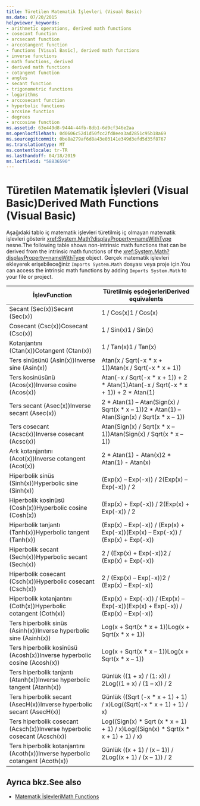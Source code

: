 ```yaml
---
title: Türetilen Matematik İşlevleri (Visual Basic)
ms.date: 07/20/2015
helpviewer_keywords:
- arithmetic operations, derived math functions
- cosecant function
- arcsecant function
- arccotangent function
- functions [Visual Basic], derived math functions
- inverse functions
- math functions, derived
- derived math functions
- cotangent function
- angles
- secant function
- trigonometric functions
- logarithms
- arccosecant function
- hyperbolic functions
- arcsine function
- degrees
- arccosine function
ms.assetid: 63e449d8-9444-44fb-8db1-6d9cf346e2aa
ms.openlocfilehash: 0d0606c52d1d50fcc2fd8eea3ad2851c95b18a69
ms.sourcegitcommit: 0be8a279af6d8a43e03141e349d3efd5d35f8767
ms.translationtype: MT
ms.contentlocale: tr-TR
ms.lasthandoff: 04/18/2019
ms.locfileid: "58836590"
---
```

# <a name="derived-math-functions-visual-basic"></a><span data-ttu-id="f9f10-102">Türetilen Matematik İşlevleri (Visual Basic)</span><span class="sxs-lookup"><span data-stu-id="f9f10-102">Derived Math Functions (Visual Basic)</span></span>
<span data-ttu-id="f9f10-103">Aşağıdaki tablo iç matematik işlevleri türetilmiş iç olmayan matematik işlevleri gösterir <xref:System.Math?displayProperty=nameWithType> nesne.</span><span class="sxs-lookup"><span data-stu-id="f9f10-103">The following table shows non-intrinsic math functions that can be derived from the intrinsic math functions of the <xref:System.Math?displayProperty=nameWithType> object.</span></span> <span data-ttu-id="f9f10-104">Gerçek matematik işlevleri ekleyerek erişebileceğiniz `Imports System.Math` dosyası veya proje için.</span><span class="sxs-lookup"><span data-stu-id="f9f10-104">You can access the intrinsic math functions by adding `Imports System.Math` to your file or project.</span></span>  
  
|<span data-ttu-id="f9f10-105">İşlev</span><span class="sxs-lookup"><span data-stu-id="f9f10-105">Function</span></span>|<span data-ttu-id="f9f10-106">Türetilmiş eşdeğerleri</span><span class="sxs-lookup"><span data-stu-id="f9f10-106">Derived equivalents</span></span>|  
|--------------|-------------------------|  
|<span data-ttu-id="f9f10-107">Secant (Sec(x))</span><span class="sxs-lookup"><span data-stu-id="f9f10-107">Secant (Sec(x))</span></span>|<span data-ttu-id="f9f10-108">1 / Cos(x)</span><span class="sxs-lookup"><span data-stu-id="f9f10-108">1 / Cos(x)</span></span>|  
|<span data-ttu-id="f9f10-109">Cosecant (Csc(x))</span><span class="sxs-lookup"><span data-stu-id="f9f10-109">Cosecant (Csc(x))</span></span>|<span data-ttu-id="f9f10-110">1 / Sin(x)</span><span class="sxs-lookup"><span data-stu-id="f9f10-110">1 / Sin(x)</span></span>|  
|<span data-ttu-id="f9f10-111">Kotanjantını (Ctan(x))</span><span class="sxs-lookup"><span data-stu-id="f9f10-111">Cotangent (Ctan(x))</span></span>|<span data-ttu-id="f9f10-112">1 / Tan(x)</span><span class="sxs-lookup"><span data-stu-id="f9f10-112">1 / Tan(x)</span></span>|  
|<span data-ttu-id="f9f10-113">Ters sinüsünü (Asin(x))</span><span class="sxs-lookup"><span data-stu-id="f9f10-113">Inverse sine (Asin(x))</span></span>|<span data-ttu-id="f9f10-114">Atan(x / Sqrt(-x \* x + 1))</span><span class="sxs-lookup"><span data-stu-id="f9f10-114">Atan(x / Sqrt(-x \* x + 1))</span></span>|  
|<span data-ttu-id="f9f10-115">Ters kosinüsünü (Acos(x))</span><span class="sxs-lookup"><span data-stu-id="f9f10-115">Inverse cosine (Acos(x))</span></span>|<span data-ttu-id="f9f10-116">Atan(-x / Sqrt(-x \* x + 1)) + 2 \* Atan(1)</span><span class="sxs-lookup"><span data-stu-id="f9f10-116">Atan(-x / Sqrt(-x \* x + 1)) + 2 \* Atan(1)</span></span>|  
|<span data-ttu-id="f9f10-117">Ters secant (Asec(x))</span><span class="sxs-lookup"><span data-stu-id="f9f10-117">Inverse secant (Asec(x))</span></span>|<span data-ttu-id="f9f10-118">2 \* Atan(1) – Atan(Sign(x) / Sqrt(x \* x – 1))</span><span class="sxs-lookup"><span data-stu-id="f9f10-118">2 \* Atan(1) – Atan(Sign(x) / Sqrt(x \* x – 1))</span></span>|  
|<span data-ttu-id="f9f10-119">Ters cosecant (Acsc(x))</span><span class="sxs-lookup"><span data-stu-id="f9f10-119">Inverse cosecant (Acsc(x))</span></span>|<span data-ttu-id="f9f10-120">Atan(Sign(x) / Sqrt(x \* x – 1))</span><span class="sxs-lookup"><span data-stu-id="f9f10-120">Atan(Sign(x) / Sqrt(x \* x – 1))</span></span>|  
|<span data-ttu-id="f9f10-121">Ark kotanjantını (Acot(x))</span><span class="sxs-lookup"><span data-stu-id="f9f10-121">Inverse cotangent (Acot(x))</span></span>|<span data-ttu-id="f9f10-122">2 \* Atan(1) - Atan(x)</span><span class="sxs-lookup"><span data-stu-id="f9f10-122">2 \* Atan(1) - Atan(x)</span></span>|  
|<span data-ttu-id="f9f10-123">Hiperbolik sinüs (Sinh(x))</span><span class="sxs-lookup"><span data-stu-id="f9f10-123">Hyperbolic sine (Sinh(x))</span></span>|<span data-ttu-id="f9f10-124">(Exp(x) – Exp(-x)) / 2</span><span class="sxs-lookup"><span data-stu-id="f9f10-124">(Exp(x) – Exp(-x)) / 2</span></span>|  
|<span data-ttu-id="f9f10-125">Hiperbolik kosinüsü (Cosh(x))</span><span class="sxs-lookup"><span data-stu-id="f9f10-125">Hyperbolic cosine (Cosh(x))</span></span>|<span data-ttu-id="f9f10-126">(Exp(x) + Exp(-x)) / 2</span><span class="sxs-lookup"><span data-stu-id="f9f10-126">(Exp(x) + Exp(-x)) / 2</span></span>|  
|<span data-ttu-id="f9f10-127">Hiperbolik tanjantı (Tanh(x))</span><span class="sxs-lookup"><span data-stu-id="f9f10-127">Hyperbolic tangent (Tanh(x))</span></span>|<span data-ttu-id="f9f10-128">(Exp(x) – Exp(-x)) / (Exp(x) + Exp(-x))</span><span class="sxs-lookup"><span data-stu-id="f9f10-128">(Exp(x) – Exp(-x)) / (Exp(x) + Exp(-x))</span></span>|  
|<span data-ttu-id="f9f10-129">Hiperbolik secant (Sech(x))</span><span class="sxs-lookup"><span data-stu-id="f9f10-129">Hyperbolic secant (Sech(x))</span></span>|<span data-ttu-id="f9f10-130">2 / (Exp(x) + Exp(-x))</span><span class="sxs-lookup"><span data-stu-id="f9f10-130">2 / (Exp(x) + Exp(-x))</span></span>|  
|<span data-ttu-id="f9f10-131">Hiperbolik cosecant (Csch(x))</span><span class="sxs-lookup"><span data-stu-id="f9f10-131">Hyperbolic cosecant (Csch(x))</span></span>|<span data-ttu-id="f9f10-132">2 / (Exp(x) – Exp(-x))</span><span class="sxs-lookup"><span data-stu-id="f9f10-132">2 / (Exp(x) – Exp(-x))</span></span>|  
|<span data-ttu-id="f9f10-133">Hiperbolik kotanjantını (Coth(x))</span><span class="sxs-lookup"><span data-stu-id="f9f10-133">Hyperbolic cotangent (Coth(x))</span></span>|<span data-ttu-id="f9f10-134">(Exp(x) + Exp(-x)) / (Exp(x) – Exp(-x))</span><span class="sxs-lookup"><span data-stu-id="f9f10-134">(Exp(x) + Exp(-x)) / (Exp(x) – Exp(-x))</span></span>|  
|<span data-ttu-id="f9f10-135">Ters hiperbolik sinüs (Asinh(x))</span><span class="sxs-lookup"><span data-stu-id="f9f10-135">Inverse hyperbolic sine (Asinh(x))</span></span>|<span data-ttu-id="f9f10-136">Log(x + Sqrt(x \* x + 1))</span><span class="sxs-lookup"><span data-stu-id="f9f10-136">Log(x + Sqrt(x \* x + 1))</span></span>|  
|<span data-ttu-id="f9f10-137">Ters hiperbolik kosinüsü (Acosh(x))</span><span class="sxs-lookup"><span data-stu-id="f9f10-137">Inverse hyperbolic cosine (Acosh(x))</span></span>|<span data-ttu-id="f9f10-138">Log(x + Sqrt(x \* x – 1))</span><span class="sxs-lookup"><span data-stu-id="f9f10-138">Log(x + Sqrt(x \* x – 1))</span></span>|  
|<span data-ttu-id="f9f10-139">Ters hiperbolik tanjantı (Atanh(x))</span><span class="sxs-lookup"><span data-stu-id="f9f10-139">Inverse hyperbolic tangent (Atanh(x))</span></span>|<span data-ttu-id="f9f10-140">Günlük ((1 + x) / (1: x)) / 2</span><span class="sxs-lookup"><span data-stu-id="f9f10-140">Log((1 + x) / (1 – x)) / 2</span></span>|  
|<span data-ttu-id="f9f10-141">Ters hiperbolik secant (AsecH(x))</span><span class="sxs-lookup"><span data-stu-id="f9f10-141">Inverse hyperbolic secant (AsecH(x))</span></span>|<span data-ttu-id="f9f10-142">Günlük ((Sqrt (-x \* x + 1) + 1) / x)</span><span class="sxs-lookup"><span data-stu-id="f9f10-142">Log((Sqrt(-x \* x + 1) + 1) / x)</span></span>|  
|<span data-ttu-id="f9f10-143">Ters hiperbolik cosecant (Acsch(x))</span><span class="sxs-lookup"><span data-stu-id="f9f10-143">Inverse hyperbolic cosecant (Acsch(x))</span></span>|<span data-ttu-id="f9f10-144">Log((Sign(x) \* Sqrt (x \* x + 1) + 1) / x)</span><span class="sxs-lookup"><span data-stu-id="f9f10-144">Log((Sign(x) \* Sqrt(x \* x + 1) + 1) / x)</span></span>|  
|<span data-ttu-id="f9f10-145">Ters hiperbolik kotanjantını (Acoth(x))</span><span class="sxs-lookup"><span data-stu-id="f9f10-145">Inverse hyperbolic cotangent (Acoth(x))</span></span>|<span data-ttu-id="f9f10-146">Günlük ((x + 1) / (x – 1)) / 2</span><span class="sxs-lookup"><span data-stu-id="f9f10-146">Log((x + 1) / (x – 1)) / 2</span></span>|  
  
## <a name="see-also"></a><span data-ttu-id="f9f10-147">Ayrıca bkz.</span><span class="sxs-lookup"><span data-stu-id="f9f10-147">See also</span></span>

- [<span data-ttu-id="f9f10-148">Matematik İşlevleri</span><span class="sxs-lookup"><span data-stu-id="f9f10-148">Math Functions</span></span>](../../../visual-basic/language-reference/functions/math-functions.md)
